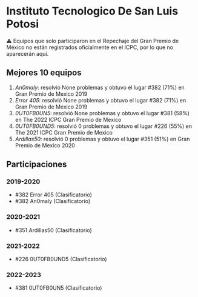 # Instituto Tecnologico De San Luis Potosi

:warning: Equipos que solo participaron en el Repechaje del Gran Premio de México no están registrados oficialmente en el ICPC, por lo que no aparecerán aquí.

## Mejores 10 equipos

1. _An0maly_: resolvió None problemas y obtuvo el lugar #382 (71%) en Gran Premio de Mexico 2019
1. _Error 405_: resolvió None problemas y obtuvo el lugar #382 (71%) en Gran Premio de Mexico 2019
1. _0UT0FB0UN5_: resolvió None problemas y obtuvo el lugar #381 (58%) en The 2022 ICPC Gran Premio de Mexico
1. _0UT0FB0UND5_: resolvió 0 problemas y obtuvo el lugar #226 (55%) en The 2021 ICPC Gran Premio de Mexico
1. _Ardillas50_: resolvió 0 problemas y obtuvo el lugar #351 (51%) en Gran Premio de Mexico 2020

## Participaciones

### 2019-2020

- #382 Error 405 (Clasificatorio)
- #382 An0maly (Clasificatorio)

### 2020-2021

- #351 Ardillas50 (Clasificatorio)

### 2021-2022

- #226 0UT0FB0UND5 (Clasificatorio)

### 2022-2023

- #381 0UT0FB0UN5 (Clasificatorio)



